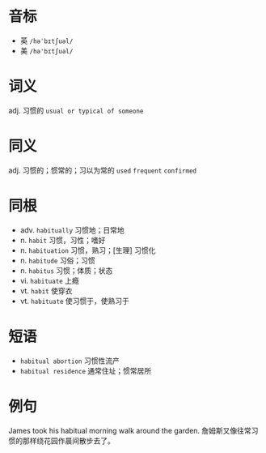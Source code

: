 # 音标

- 英 `/həˈbɪtʃuəl/`
- 美 `/hə'bɪtʃuəl/`

# 词义

adj. 习惯的
`usual or typical of someone`

# 同义

adj. 习惯的；惯常的；习以为常的
`used` `frequent` `confirmed`

# 同根

- adv. `habitually` 习惯地；日常地
- n. `habit` 习惯，习性；嗜好
- n. `habituation` 习惯，熟习；[生理] 习惯化
- n. `habitude` 习俗；习惯
- n. `habitus` 习惯；体质；状态
- vi. `habituate` 上瘾
- vt. `habit` 使穿衣
- vt. `habituate` 使习惯于，使熟习于

# 短语

- `habitual abortion` 习惯性流产
- `habitual residence` 通常住址；惯常居所

# 例句

James took his habitual morning walk around the garden.
詹姆斯又像往常习惯的那样绕花园作晨间散步去了。


